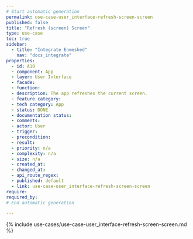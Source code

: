 ```yaml
---
# Start automatic generation
permalink: use-case-user_interface-refresh-screen-screen
published: false
title: "Refresh (screen) Screen"
type: use-case
toc: true
sidebar:
  - title: "Integrate Enmeshed"
    nav: "docs_integrate"
properties:
  - id: A10
  - component: App
  - layer: User Interface
  - facade:
  - function:
  - description: The app refreshes the current screen.
  - feature category:
  - tech category: App
  - status: DONE
  - documentation status:
  - comments:
  - actor: User
  - trigger:
  - precondition:
  - result:
  - priority: n/a
  - complexity: n/a
  - size: n/a
  - created_at:
  - changed_at:
  - api_route_regex:
  - published: default
  - link: use-case-user_interface-refresh-screen-screen
require:
required_by:
# End automatic generation

---
```


{% include use-cases/use-case-user_interface-refresh-screen-screen.md %}
